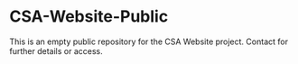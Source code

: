 # CSA-Website-Public
This is an empty public repository for the CSA Website project. Contact for further details or access.
